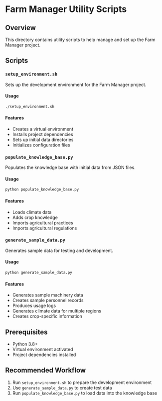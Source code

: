 # Farm Manager Utility Scripts

## Overview
This directory contains utility scripts to help manage and set up the Farm Manager project.

## Scripts

### `setup_environment.sh`
Sets up the development environment for the Farm Manager project.

#### Usage
```bash
./setup_environment.sh
```

#### Features
- Creates a virtual environment
- Installs project dependencies
- Sets up initial data directories
- Initializes configuration files

### `populate_knowledge_base.py`
Populates the knowledge base with initial data from JSON files.

#### Usage
```bash
python populate_knowledge_base.py
```

#### Features
- Loads climate data
- Adds crop knowledge
- Imports agricultural practices
- Imports agricultural regulations

### `generate_sample_data.py`
Generates sample data for testing and development.

#### Usage
```bash
python generate_sample_data.py
```

#### Features
- Generates sample machinery data
- Creates sample personnel records
- Produces usage logs
- Generates climate data for multiple regions
- Creates crop-specific information

## Prerequisites
- Python 3.8+
- Virtual environment activated
- Project dependencies installed

## Recommended Workflow
1. Run `setup_environment.sh` to prepare the development environment
2. Use `generate_sample_data.py` to create test data
3. Run `populate_knowledge_base.py` to load data into the knowledge base
